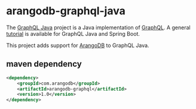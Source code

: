 # arangodb-graphql-java

The [GraphQL Java](https://www.graphql-java.com/documentation/) project is a
Java implementation of [GraphQL](https://github.com/graphql/graphql-spec). A
general
[tutorial](https://www.graphql-java.com/tutorials/getting-started-with-spring-boot/)
is available for GraphQL Java and Spring Boot.

This project adds support for [ArangoDB](https://www.arangodb.com) to GraphQL Java.


## maven dependency

```xml
<dependency>
    <groupId>com.arangodb</groupId>
    <artifactId>arangodb-graphql</artifactId>
    <version>1.0</version>
</dependency>
```

